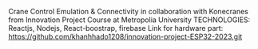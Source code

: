 Crane Control Emulation & Connectivity in collaboration with Konecranes from Innovation Project Course at Metropolia University
TECHNOLOGIES: Reactjs, Nodejs, React-boostrap, firebase
Link for hardware part: https://github.com/khanhhado1208/innovation-project-ESP32-2023.git
